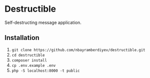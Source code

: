 # Destructible

Self-destructing message application.

## Installation

1. `git clone https://github.com/nbayramberdiyev/destructible.git`
2. `cd destructible`
3. `composer install`
4. `cp .env.example .env`
5. `php -S localhost:8000 -t public`
